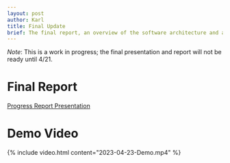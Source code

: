 ```yaml
---
layout: post
author: Karl
title: Final Update
brief: The final report, an overview of the software architecture and a demo.
---
```


*Note*: This is a work in progress; the final presentation and report will not be ready until 4/21.

# Final Report

[Progress Report Presentation]({{site.url}}/assets/pptx/CA-presentation-Luke-And-Karl-Edits.pptx)

# Demo Video

{% include video.html content="2023-04-23-Demo.mp4" %}